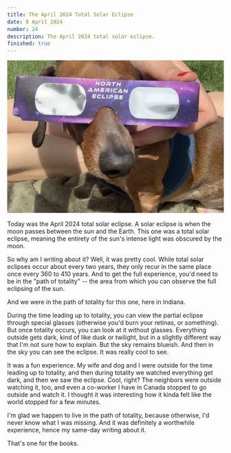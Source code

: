 ```yaml
---
title: The April 2024 Total Solar Eclipse
date: 8 April 2024
number: 24
description: The April 2024 total solar eclipse.
finished: true
---
```


![rigby](../assets/images/rigby-eclipse.jpg "rigby")

Today was the April 2024 total solar eclipse. A solar eclipse is when the moon passes between the sun and the Earth. This one was a total solar eclipse, meaning the entirety of the sun's intense light was obscured by the moon.

So why am I writing about it? Well, it was pretty cool. While total solar eclipses occur about every two years, they only recur in the same place once every 360 to 410 years. And to get the full experience, you'd need to be in the "path of totality" -- the area from which you can observe the full eclipsing of the sun.

And we were in the path of totality for this one, here in Indiana.

 During the time leading up to totality, you can view the partial eclipse through special glasses (otherwise you'd burn your retinas, or something). But once totality occurs, you can look at it without glasses. Everything outside gets dark, kind of like dusk or twilight, but in a slightly different way that I'm not sure how to explain. But the sky remains blueish. And then in the sky you can see the eclipse. It was really cool to see.

It was a fun experience. My wife and dog and I were outside for the time leading up to totality, and then during totality we watched everything get dark, and then we saw the eclipse. Cool, right? The neighbors were outside watching it, too, and even a co-worker I have in Canada stopped to go outside and watch it. I thought it was interesting how it kinda felt like the world stopped for a few minutes.

I'm glad we happen to live in the path of totality, because otherwise, I'd never know what I was missing. And it was definitely a worthwhile experience, hence my same-day writing about it.

That's one for the books.